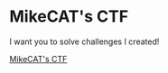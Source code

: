 MikeCAT's CTF
=============

I want you to solve challenges I created!

[MikeCAT's CTF](https://mikecat.github.io/mikecat-s-ctf/)
